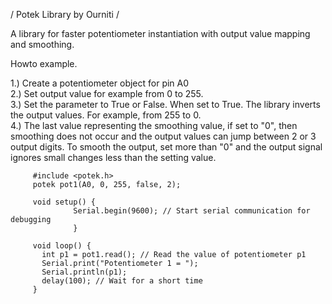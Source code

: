 / Potek Library by Ourniti /

A library for faster potentiometer instantiation with output value mapping and smoothing.

Howto example.

1.) Create a potentiometer object for pin A0  
2.) Set output value for example from 0 to 255.                      
3.) Set the parameter to True or False.
When set to True. The library inverts the output values. For example, from 255 to 0.                         
4.) The last value representing the smoothing value, if set to "0", then smoothing does not occur and the output values ​​can jump between 2 or 3 output digits. To smooth the output, set more than "0" and the output signal ignores small changes less than the setting value.

         #include <potek.h>
         potek pot1(A0, 0, 255, false, 2); 

         void setup() {
                  Serial.begin(9600); // Start serial communication for debugging
                  }

         void loop() {
           int p1 = pot1.read(); // Read the value of potentiometer p1
           Serial.print("Potentiometer 1 = ");
           Serial.println(p1);
           delay(100); // Wait for a short time
         }
